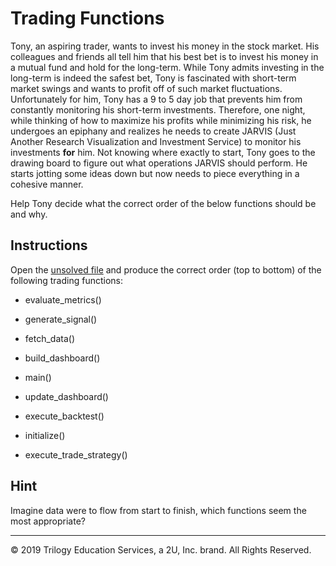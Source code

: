 # Trading Functions

Tony, an aspiring trader, wants to invest his money in the stock market. His colleagues and friends all tell him that his best bet is to invest his money in a mutual fund and hold for the long-term. While Tony admits investing in the long-term is indeed the safest bet, Tony is fascinated with short-term market swings and wants to profit off of such market fluctuations. Unfortunately for him, Tony has a 9 to 5 day job that prevents him from constantly monitoring his short-term investments. Therefore, one night, while thinking of how to maximize his profits while minimizing his risk, he undergoes an epiphany and realizes he needs to create JARVIS (Just Another Research Visualization and Investment Service) to monitor his investments **for** him. Not knowing where exactly to start, Tony goes to the drawing board to figure out what operations JARVIS should perform. He starts jotting some ideas down but now needs to piece everything in a cohesive manner.

Help Tony decide what the correct order of the below functions should be and why.

## Instructions

Open the [unsolved file](Unsolved/ninjatrader_v1.py) and produce the correct order (top to bottom) of the following trading functions:

* evaluate_metrics()

* generate_signal()

* fetch_data()

* build_dashboard()

* main()

* update_dashboard()

* execute_backtest()

* initialize()

* execute_trade_strategy()

## Hint

Imagine data were to flow from start to finish, which functions seem the most appropriate?

---

© 2019 Trilogy Education Services, a 2U, Inc. brand. All Rights Reserved.
